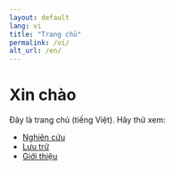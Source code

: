 ```yaml
---
layout: default
lang: vi
title: "Trang chủ"
permalink: /vi/
alt_url: /en/
---
```

# Xin chào

Đây là trang chủ (tiếng Việt). Hãy thử xem:
- [Nghiên cứu](/vi/research/)
- [Lưu trữ](/vi/archive/)
- [Giới thiệu](/vi/about/)
